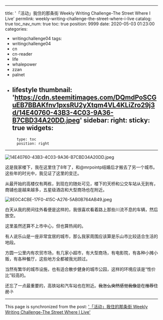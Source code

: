 
---
title: '「活动」我住的那条街 Weekly Writing Challenge-The Street Where I Live'
permlink: weekly-writing-challenge-the-street-where-i-live
catalog: true
toc_nav_num: true
toc: true
position: 9999
date: 2020-05-03 01:23:00
categories:
- writingchallenge04
tags:
- writingchallenge04
- cn
- cn-reader
- life
- whalepower
- zzan
- palnet
- lifestyle
thumbnail: 'https://cdn.steemitimages.com/DQmdPoSCGuEB7BBAKfnv1pxsRU2yXtqm4VL4KLiZro29j3d/14E40760-43B3-4C03-9A36-B7CBD34A20DD.jpeg'
sidebar:
    right:
        sticky: true
widgets:
    -
        type: toc
        position: right
---


![14E40760-43B3-4C03-9A36-B7CBD34A20DD.jpeg](https://cdn.steemitimages.com/DQmdPoSCGuEB7BBAKfnv1pxsRU2yXtqm4VL4KLiZro29j3d/14E40760-43B3-4C03-9A36-B7CBD34A20DD.jpeg)

这是我家楼下，我在这里住了8年了，和@mrpointp结婚后才搬去了另一个城市。这些年的时光中，我见证了这里的变迁。

从最开始的高楼仅有两栋，到现在的随处可见，楼下的天桥和公交车站从无到有，商铺也是越来越多，五星级酒店和大型商场也在附近。

![8E0C4CBE-17F0-415C-A276-5AB0B764AB49.jpeg](https://cdn.steemitimages.com/DQmUfqC3WmazHT8iWdDNApWXFsTE3QrM2hySG81SuiMPMke/8E0C4CBE-17F0-415C-A276-5AB0B764AB49.jpeg)

白天从我的房间往外看便是这样的，我很喜欢看着路上那些川流不息的车辆，然后放空。

这里虽然还算不上市中心，但也算热闹的。

有人说乐山是一座非常宜居的城市，那么我家周围应该算是乐山市比较适合生活的地段。

方圆一公里内有农贸市场，有几家小超市，有大型商场，有电影院，有各种小摊小贩，有各种餐厅，这些地方全都被我光顾过。

当然有繁华的城市设施，也有适合散步健身的城市公园，这样的环境应该是“性价比”较高的。

还忘了一点最重要的，高铁站和汽车站也在附近。<del>我怎么突然感觉我像是在推荐住房？</del>

- - -

This page is synchronized from the post: ['「活动」我住的那条街 Weekly Writing Challenge-The Street Where I Live'](https://steemit.com/@mrspointm/weekly-writing-challenge-the-street-where-i-live)
